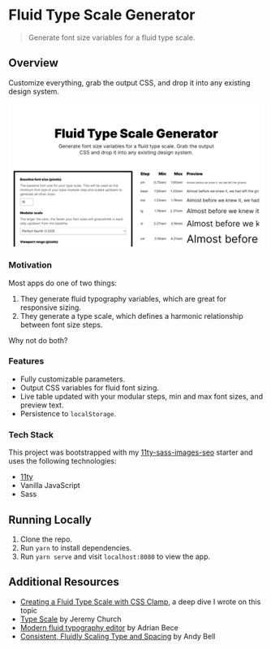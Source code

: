 # Fluid Type Scale Generator

> Generate font size variables for a fluid type scale.

## Overview

Customize everything, grab the output CSS, and drop it into any existing design system.

![](./src/assets/images/thumbnail.png)

### Motivation

Most apps do one of two things:

1. They generate fluid typography variables, which are great for responsive sizing.
2. They generate a type scale, which defines a harmonic relationship between font size steps.

Why not do both?

### Features

- Fully customizable parameters.
- Output CSS variables for fluid font sizing.
- Live table updated with your modular steps, min and max font sizes, and preview text.
- Persistence to `localStorage`.

### Tech Stack

This project was bootstrapped with my [11ty-sass-images-seo](https://github.com/AleksandrHovhannisyan/11ty-sass-images-seo) starter and uses the following technologies:

- [11ty](https://github.com/11ty/eleventy/)
- Vanilla JavaScript
- Sass

## Running Locally

1. Clone the repo.
2. Run `yarn` to install dependencies.
3. Run `yarn serve` and visit `localhost:8080` to view the app.

## Additional Resources

- [Creating a Fluid Type Scale with CSS Clamp](https://www.aleksandrhovhannisyan.com/blog/fluid-type-scale-with-css-clamp/), a deep dive I wrote on this topic
- [Type Scale](https://type-scale.com/) by Jeremy Church
- [Modern fluid typography editor](https://modern-fluid-typography.vercel.app/) by Adrian Bece
- [Consistent, Fluidly Scaling Type and Spacing](https://css-tricks.com/consistent-fluidly-scaling-type-and-spacing/) by Andy Bell
